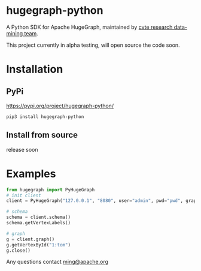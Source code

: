 # hugegraph-python
A Python SDK for Apache HugeGraph, maintained by [cvte research data-mining team](https://github.com/cvte-research-datamining/hugegraph-python).

This project currently in alpha testing, will open source the code soon.

# Installation
## PyPi
https://pypi.org/project/hugegraph-python/
```shell
pip3 install hugegraph-python
```

## Install from source
release soon

# Examples
```python
from hugegraph import PyHugeGraph
# init client
client = PyHugeGraph("127.0.0.1", "8080", user="admin", pwd="pwd", graph="hugegraph")

# schema
schema = client.schema()
schema.getVertexLabels()

# graph
g = client.graph()
g.getVertexById("1:tom")
g.close()
```

Any questions contact [ming@apache.org](ming@apache.org)

